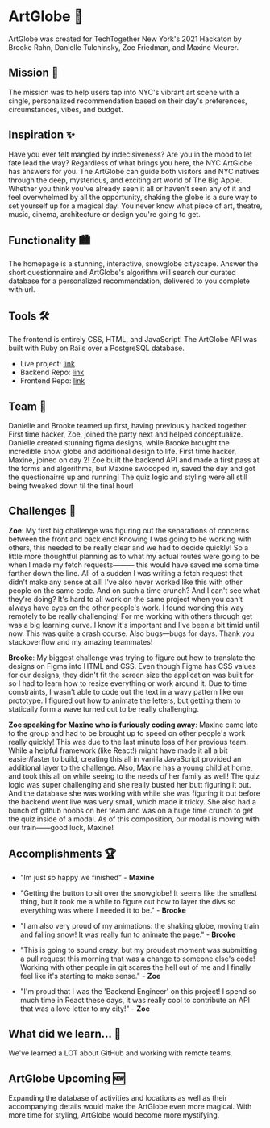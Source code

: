 # ArtGlobe 🔮
ArtGlobe was created for TechTogether New York's 2021 Hackaton by Brooke Rahn, Danielle Tulchinsky, Zoe Friedman, and 
Maxine Meurer.

## Mission 🎯
The mission was to help users tap into NYC's vibrant art scene with a single, personalized recommendation based on their day's preferences, circumstances, vibes, and budget.

## Inspiration ✨
Have you ever felt mangled by indecisiveness? Are you in the mood to let fate lead the way? Regardless of what brings you here, the NYC ArtGlobe has answers for you. The ArtGlobe can guide both visitors and NYC natives through the deep, mysterious, and exciting art world of The Big Apple. Whether you think you've already seen it all or haven't seen any of it and feel overwhelmed by all the opportunity, shaking the globe is a sure way to set yourself up for a magical day. You never know what piece of art, theatre, music, cinema, architecture or design you're going to get. 

## Functionality 🏙️
The homepage is a stunning, interactive, snowglobe cityscape. Answer the short questionnaire and ArtGlobe's algorithm will search our curated database for a personalized recommendation, delivered to you complete with url. 

## Tools 🛠️
The frontend is entirely CSS, HTML, and JavaScript! The ArtGlobe API was built with Ruby on Rails over a PostgreSQL database. 

+ Live project: [link](https://amazing-darwin-9e60c0.netlify.app/)
+ Backend Repo: [link](https://github.com/zoeblairfriedman/ttny-backend-2021)
+ Frontend Repo: [link](https://github.com/mmeurer00/art-ball-frontend.git)

## Team 👯 
Danielle and Brooke teamed up first, having previously hacked together. First time hacker, Zoe, joined the party next and helped conceptualize. Danielle created stunning figma designs, while Brooke brought the incredible snow globe and additional design to life. First time hacker, Maxine, joined on day 2! Zoe built the backend API and made a first pass at the forms and algorithms, but Maxine swoooped in, saved the day and got the questionairre up and running! The quiz logic and styling were all still being tweaked down til the final hour! 

## Challenges 🛑

**Zoe**: My first big challenge was figuring out the separations of concerns between the front and back end! Knowing I was going to be working with others, this needed to be really clear and we had to decide quickly! So a little more thoughtful planning as to what my actual routes were going to be when I made my fetch requests——— this would have saved me some time farther down the line. All of a sudden I was writing a fetch request that didn't make any sense at all! I've also never worked like this with other people on the same code. And on such a time crunch? And I can't see what they're doing? It's hard to all work on the same project when you can't always have eyes on the other people's work. I found working this way remotely to be really challenging! For me working with others through get was a big learning curve. I know it's important and I've been a bit timid until now. This was quite a crash course. Also bugs—bugs for days. Thank you stackoverflow and my amazing teammates!

**Brooke**: My biggest challenge was trying to figure out how to translate the designs on Figma into HTML and CSS. Even though Figma has CSS values for our designs, they didn't fit the screen size the application was built for so I had to learn how to resize everything or work around it. Due to time constraints, I wasn't able to code out the text in a wavy pattern like our prototype. I figured out how to animate the letters, but getting them to statically form a wave turned out to be really challenging.

**Zoe speaking for Maxine who is furiously coding away**: Maxine came late to the group and had to be brought up to speed on other people's work really quickly! This was due to the last minute loss of her previous team. While a helpful framework (like React!) might have made it all a bit easier/faster to build, creating this all in vanilla JavaScript provided an additional layer to the challenge. Also, Maxine has a young child at home, and took this all on while seeing to the needs of her family as well! The quiz logic was super challenging and she really busted her butt figuring it out. And the database she was working with while she was figuring it out before the backend went live was very small, which made it tricky. She also had a bunch of github noobs on her team and was on a huge time crunch to get the quiz inside of a modal. As of this composition, our modal is moving with our train——good luck, Maxine! 

## Accomplishments 🏆

+ "Im just so happy we finished" - **Maxine**

+ "Getting the button to sit over the snowglobe! It seems like the smallest thing, but it took me a while to figure out how to layer the divs so everything was where I needed it to be." - **Brooke**

+ "I am also very proud of my animations: the shaking globe, moving train and falling snow! It was really fun to animate the page." - **Brooke**

+ "This is going to sound crazy, but my proudest moment was submitting a pull request this morning that was a change to someone else's code! Working with other people in git scares the hell out of me and I finally feel like it's starting to make sense." - **Zoe**

+ "I'm proud that I was the 'Backend Engineer' on this project! I spend so much time in React these days, it was really cool to contribute an API that was a love letter to my city!" - **Zoe**

## What did we learn... 🧠 

We've learned a LOT about GitHub and working with remote teams. 

## ArtGlobe Upcoming 🆕

Expanding the database of activities and locations as well as their accompanying details would make the ArtGlobe even more magical. 
With more time for styling, ArtGlobe would become more mystifying. 